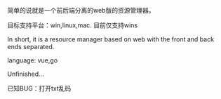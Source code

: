 简单的说就是一个前后端分离的web版的资源管理器。

目标支持平台：win,linux,mac. 目前仅支持wins

In short, it is a resource manager based on web with the front and back ends separated.

language: vue,go

Unfinished...

已知BUG：打开txt乱码

